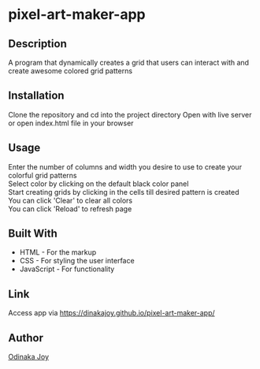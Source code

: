 # pixel-art-maker-app

## Description
A program that dynamically creates a grid that users can interact with and create awesome colored grid patterns

## Installation
Clone the repository and cd into the project directory
Open with live server or open index.html file in your browser

## Usage
Enter the number of columns and width you desire to use to create your colorful grid patterns  
Select color by clicking on the default black color panel  
Start creating grids by clicking in the cells till desired pattern is created  
You can click 'Clear' to clear all colors  
You can click 'Reload' to refresh page  

## Built With
* HTML - For the markup
* CSS - For styling the user interface
* JavaScript - For functionality

## Link
Access app via https://dinakajoy.github.io/pixel-art-maker-app/

## Author
[Odinaka Joy](https://odinakajoy.com)
